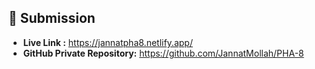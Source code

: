 ## 🔗 Submission
- **Live Link :** https://jannatpha8.netlify.app/ 
- **GitHub Private Repository:** https://github.com/JannatMollah/PHA-8
